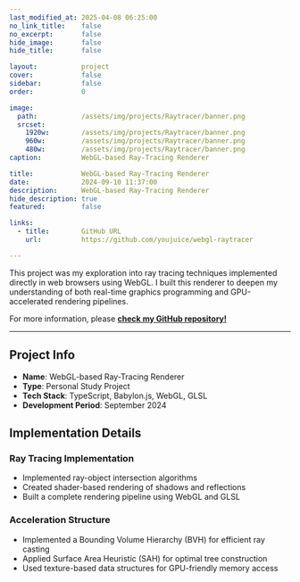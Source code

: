 ```yaml
---
last_modified_at: 2025-04-08 06:25:00
no_link_title:    false
no_excerpt:       false
hide_image:       false
hide_title:       false

layout:           project
cover:            false
sidebar:          false
order:            0

image:
  path:           /assets/img/projects/Raytracer/banner.png
  srcset:
    1920w:        /assets/img/projects/Raytracer/banner.png
    960w:         /assets/img/projects/Raytracer/banner.png
    480w:         /assets/img/projects/Raytracer/banner.png
caption:          WebGL-based Ray-Tracing Renderer

title:            WebGL-based Ray-Tracing Renderer
date:             2024-09-10 11:37:00
description:      WebGL-based Ray-Tracing Renderer
hide_description: true
featured:         false

links:
  - title:        GitHub URL
    url:          https://github.com/youjuice/webgl-raytracer

---
```


This project was my exploration into ray tracing techniques implemented directly in web browsers using WebGL. 
I built this renderer to deepen my understanding of both real-time graphics programming and GPU-accelerated rendering pipelines.

For more information, please [**check my GitHub repository!**](https://github.com/youjuice/webgl-raytracer)

---
## Project Info

- **Name**: WebGL-based Ray-Tracing Renderer
- **Type**: Personal Study Project
- **Tech Stack**: TypeScript, Babylon.js, WebGL, GLSL
- **Development Period**: September 2024

## Implementation Details

### Ray Tracing Implementation
- Implemented ray-object intersection algorithms
- Created shader-based rendering of shadows and reflections
- Built a complete rendering pipeline using WebGL and GLSL

### Acceleration Structure
- Implemented a Bounding Volume Hierarchy (BVH) for efficient ray casting
- Applied Surface Area Heuristic (SAH) for optimal tree construction
- Used texture-based data structures for GPU-friendly memory access
